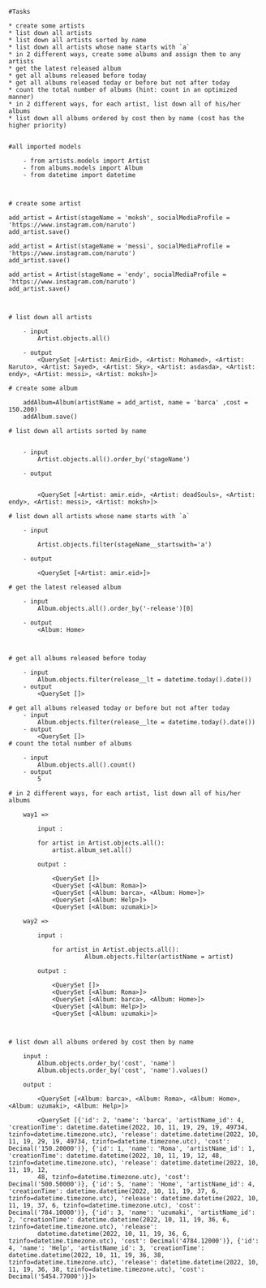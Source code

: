     #Tasks

    * create some artists
    * list down all artists
    * list down all artists sorted by name
    * list down all artists whose name starts with `a`
    * in 2 different ways, create some albums and assign them to any artists
    * get the latest released album
    * get all albums released before today
    * get all albums released today or before but not after today
    * count the total number of albums (hint: count in an optimized manner)
    * in 2 different ways, for each artist, list down all of his/her albums
    * list down all albums ordered by cost then by name (cost has the higher priority)


    #all imported models

        - from artists.models import Artist
        - from albums.models import Album
        - from datetime import datetime



    # create some artist

    add_artist = Artist(stageName = 'moksh', socialMediaProfile = 'https://www.instagram.com/naruto')
    add_artist.save()

    add_artist = Artist(stageName = 'messi', socialMediaProfile = 'https://www.instagram.com/naruto')
    add_artist.save()

    add_artist = Artist(stageName = 'endy', socialMediaProfile = 'https://www.instagram.com/naruto')
    add_artist.save()



    # list down all artists

        - input
            Artist.objects.all()

        - output
            <QuerySet [<Artist: AmirEid>, <Artist: Mohamed>, <Artist: Naruto>, <Artist: Sayed>, <Artist: Sky>, <Artist: asdasda>, <Artist: endy>, <Artist: messi>, <Artist: moksh>]>

    # create some album

        addAlbum=Album(artistName = add_artist, name = 'barca' ,cost = 150.200)
        addAlbum.save()

    # list down all artists sorted by name


        - input
            Artist.objects.all().order_by('stageName')

        - output

            
            <QuerySet [<Artist: amir.eid>, <Artist: deadSouls>, <Artist: endy>, <Artist: messi>, <Artist: moksh>]>

    # list down all artists whose name starts with `a`

        - input

            Artist.objects.filter(stageName__startswith='a')

        - output

            <QuerySet [<Artist: amir.eid>]>

    # get the latest released album

        - input
            Album.objects.all().order_by('-release')[0]

        - output
            <Album: Home>



    # get all albums released before today

        - input
            Album.objects.filter(release__lt = datetime.today().date())
        - output
            <QuerySet []>

    # get all albums released today or before but not after today
        - input
            Album.objects.filter(release__lte = datetime.today().date())
        - output
            <QuerySet []>
    # count the total number of albums

        - input
            Album.objects.all().count()
        - output
            5

    # in 2 different ways, for each artist, list down all of his/her albums

        way1 =>

            input :

            for artist in Artist.objects.all():
                artist.album_set.all()

            output :

                <QuerySet []>
                <QuerySet [<Album: Roma>]>
                <QuerySet [<Album: barca>, <Album: Home>]>
                <QuerySet [<Album: Help>]>
                <QuerySet [<Album: uzumaki>]>

        way2 =>

            input :

                for artist in Artist.objects.all():
                         Album.objects.filter(artistName = artist)

            output :

                <QuerySet []>
                <QuerySet [<Album: Roma>]>
                <QuerySet [<Album: barca>, <Album: Home>]>
                <QuerySet [<Album: Help>]>
                <QuerySet [<Album: uzumaki>]>



    # list down all albums ordered by cost then by name

        input :
            Album.objects.order_by('cost', 'name')
            Album.objects.order_by('cost', 'name').values()

        output :

            <QuerySet [<Album: barca>, <Album: Roma>, <Album: Home>, <Album: uzumaki>, <Album: Help>]>

            <QuerySet [{'id': 2, 'name': 'barca', 'artistName_id': 4, 'creationTime': datetime.datetime(2022, 10, 11, 19, 29, 19, 49734, tzinfo=datetime.timezone.utc), 'release': datetime.datetime(2022, 10, 11, 19, 29, 19, 49734, tzinfo=datetime.timezone.utc), 'cost': Decimal('150.20000')}, {'id': 1, 'name': 'Roma', 'artistName_id': 1, 'creationTime': datetime.datetime(2022, 10, 11, 19, 12, 48, tzinfo=datetime.timezone.utc), 'release': datetime.datetime(2022, 10, 11, 19, 12, 
            48, tzinfo=datetime.timezone.utc), 'cost': Decimal('500.50000')}, {'id': 5, 'name': 'Home', 'artistName_id': 4, 'creationTime': datetime.datetime(2022, 10, 11, 19, 37, 6, tzinfo=datetime.timezone.utc), 'release': datetime.datetime(2022, 10, 11, 19, 37, 6, tzinfo=datetime.timezone.utc), 'cost': Decimal('784.10000')}, {'id': 3, 'name': 'uzumaki', 'artistName_id': 2, 'creationTime': datetime.datetime(2022, 10, 11, 19, 36, 6, tzinfo=datetime.timezone.utc), 'release': 
            datetime.datetime(2022, 10, 11, 19, 36, 6, tzinfo=datetime.timezone.utc), 'cost': Decimal('4784.12000')}, {'id': 4, 'name': 'Help', 'artistName_id': 3, 'creationTime': datetime.datetime(2022, 10, 11, 19, 36, 38, tzinfo=datetime.timezone.utc), 'release': datetime.datetime(2022, 10, 11, 19, 36, 38, tzinfo=datetime.timezone.utc), 'cost': Decimal('5454.77000')}]>
